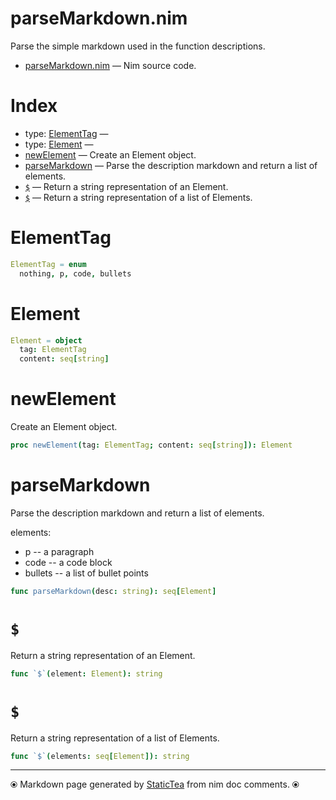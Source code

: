 # parseMarkdown.nim

Parse the simple markdown used in the function descriptions.

* [parseMarkdown.nim](../src/parseMarkdown.nim) &mdash; Nim source code.
# Index

* type: [ElementTag](#elementtag) &mdash; 
* type: [Element](#element) &mdash; 
* [newElement](#newelement) &mdash; Create an Element object.
* [parseMarkdown](#parsemarkdown) &mdash; Parse the description markdown and return a list of elements.
* [`$`](#) &mdash; Return a string representation of an Element.
* [`$`](#-1) &mdash; Return a string representation of a list of Elements.

# ElementTag



```nim
ElementTag = enum
  nothing, p, code, bullets
```

# Element



```nim
Element = object
  tag: ElementTag
  content: seq[string]

```

# newElement

Create an Element object.

```nim
proc newElement(tag: ElementTag; content: seq[string]): Element
```

# parseMarkdown

Parse the description markdown and return a list of elements.

elements:
* p -- a paragraph
* code -- a code block
* bullets -- a list of bullet points

```nim
func parseMarkdown(desc: string): seq[Element]
```

# `$`

Return a string representation of an Element.

```nim
func `$`(element: Element): string
```

# `$`

Return a string representation of a list of Elements.

```nim
func `$`(elements: seq[Element]): string
```


---
⦿ Markdown page generated by [StaticTea](https://github.com/flenniken/statictea/) from nim doc comments. ⦿
